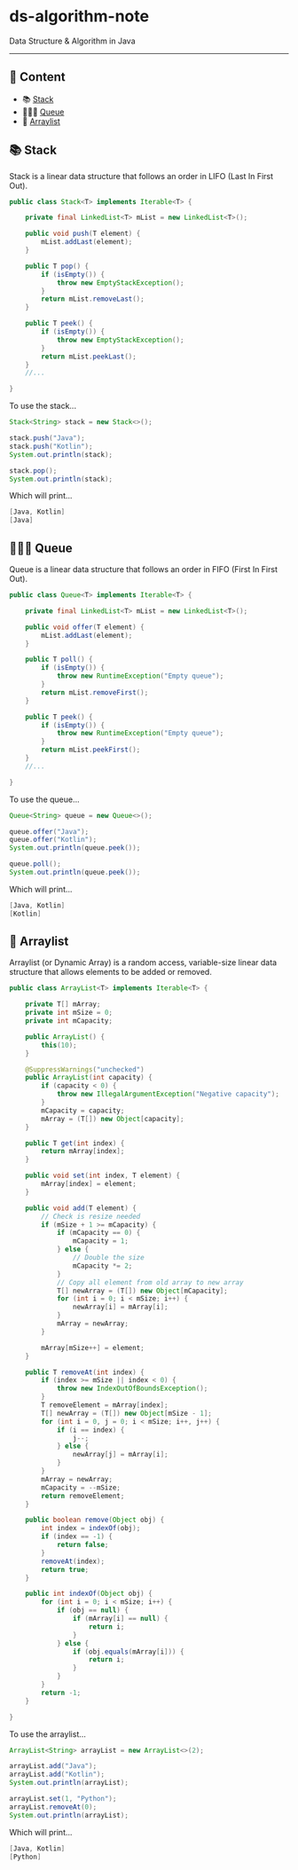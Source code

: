 # ds-algorithm-note

Data Structure & Algorithm in Java

---

## :pushpin: Content
- :books: [Stack](#books-stack)
- :people_holding_hands: [Queue](#peopleholdinghands-queue)
- :1234: [Arraylist](#1234-arraylist)

## :books: Stack
Stack is a linear data structure that follows an order in LIFO (Last In First Out).

```java
public class Stack<T> implements Iterable<T> {

    private final LinkedList<T> mList = new LinkedList<T>();

    public void push(T element) {
        mList.addLast(element);
    }

    public T pop() {
        if (isEmpty()) {
            throw new EmptyStackException();
        }
        return mList.removeLast();
    }

    public T peek() {
        if (isEmpty()) {
            throw new EmptyStackException();
        }
        return mList.peekLast();
    }
    //...

}
```

To use the stack...

```java
Stack<String> stack = new Stack<>();

stack.push("Java");
stack.push("Kotlin");
System.out.println(stack);

stack.pop();
System.out.println(stack);
```

Which will print...

```java
[Java, Kotlin]
[Java]
```

## :people_holding_hands: Queue
Queue is a linear data structure that follows an order in FIFO (First In First Out).

```java
public class Queue<T> implements Iterable<T> {

    private final LinkedList<T> mList = new LinkedList<T>();

    public void offer(T element) {
        mList.addLast(element);
    }

    public T poll() {
        if (isEmpty()) {
            throw new RuntimeException("Empty queue");
        }
        return mList.removeFirst();
    }

    public T peek() {
        if (isEmpty()) {
            throw new RuntimeException("Empty queue");
        }
        return mList.peekFirst();
    }
    //...

}
```

To use the queue...

```java
Queue<String> queue = new Queue<>();

queue.offer("Java");
queue.offer("Kotlin");
System.out.println(queue.peek());

queue.poll();
System.out.println(queue.peek());
```

Which will print...

```java
[Java, Kotlin]
[Kotlin]
```

## :1234: Arraylist
Arraylist (or Dynamic Array) is a random access, variable-size linear data structure that allows elements to be added or removed.

```java
public class ArrayList<T> implements Iterable<T> {

    private T[] mArray;
    private int mSize = 0;
    private int mCapacity;

    public ArrayList() {
        this(10);
    }

    @SuppressWarnings("unchecked")
    public ArrayList(int capacity) {
        if (capacity < 0) {
            throw new IllegalArgumentException("Negative capacity");
        }
        mCapacity = capacity;
        mArray = (T[]) new Object[capacity];
    }

    public T get(int index) {
        return mArray[index];
    }

    public void set(int index, T element) {
        mArray[index] = element;
    }

    public void add(T element) {
        // Check is resize needed
        if (mSize + 1 >= mCapacity) {
            if (mCapacity == 0) {
                mCapacity = 1;
            } else {
                // Double the size
                mCapacity *= 2;
            }
            // Copy all element from old array to new array
            T[] newArray = (T[]) new Object[mCapacity];
            for (int i = 0; i < mSize; i++) {
                newArray[i] = mArray[i];
            }
            mArray = newArray;
        }

        mArray[mSize++] = element;
    }

    public T removeAt(int index) {
        if (index >= mSize || index < 0) {
            throw new IndexOutOfBoundsException();
        }
        T removeElement = mArray[index];
        T[] newArray = (T[]) new Object[mSize - 1];
        for (int i = 0, j = 0; i < mSize; i++, j++) {
            if (i == index) {
                j--;
            } else {
                newArray[j] = mArray[i];
            }
        }
        mArray = newArray;
        mCapacity = --mSize;
        return removeElement;
    }

    public boolean remove(Object obj) {
        int index = indexOf(obj);
        if (index == -1) {
            return false;
        }
        removeAt(index);
        return true;
    }

    public int indexOf(Object obj) {
        for (int i = 0; i < mSize; i++) {
            if (obj == null) {
                if (mArray[i] == null) {
                    return i;
                }
            } else {
                if (obj.equals(mArray[i])) {
                    return i;
                }
            }
        }
        return -1;
    }

}
```

To use the arraylist...

```java
ArrayList<String> arrayList = new ArrayList<>(2);

arrayList.add("Java");
arrayList.add("Kotlin");
System.out.println(arrayList);

arrayList.set(1, "Python");
arrayList.removeAt(0);
System.out.println(arrayList);
```

Which will print...

```java
[Java, Kotlin]
[Python]
```

